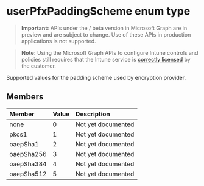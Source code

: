 ﻿# userPfxPaddingScheme enum type

> **Important:** APIs under the / beta version in Microsoft Graph are in preview and are subject to change. Use of these APIs in production applications is not supported.

> **Note:** Using the Microsoft Graph APIs to configure Intune controls and policies still requires that the Intune service is [correctly licensed](https://go.microsoft.com/fwlink/?linkid=839381) by the customer.

Supported values for the padding scheme used by encryption provider.
## Members
|Member|Value|Description|
|:---|:---|:---|
|none|0|Not yet documented|
|pkcs1|1|Not yet documented|
|oaepSha1|2|Not yet documented|
|oaepSha256|3|Not yet documented|
|oaepSha384|4|Not yet documented|
|oaepSha512|5|Not yet documented|






